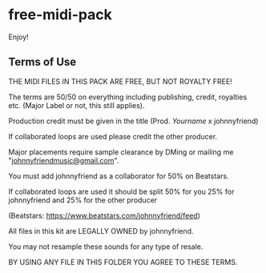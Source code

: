 # free-midi-pack
Enjoy!

## Terms of Use
THE MIDI FILES IN THIS PACK ARE FREE, BUT NOT ROYALTY FREE!



The terms are 50/50 on everything including publishing, credit, royalties etc. (Major Label or not, this still applies).


Production credit must be given in the title (Prod. *Yourname* x johnnyfriend)

If collaborated loops are used please credit the other producer.



Major placements require sample clearance by DMing or mailing me "johnnyfriendmusic@gmail.com".



You must add johnnyfriend as a collaborator for 50% on Beatstars.

If collaborated loops are used it should be split 50% for you 25% for johnnyfriend and 25% for the other producer


(Beatstars: https://www.beatstars.com/johnnyfriend/feed)



All files in this kit are LEGALLY OWNED by johnnyfriend.

You may not resample these sounds for any type of resale.



BY USING ANY FILE IN THIS FOLDER YOU AGREE TO THESE TERMS.
